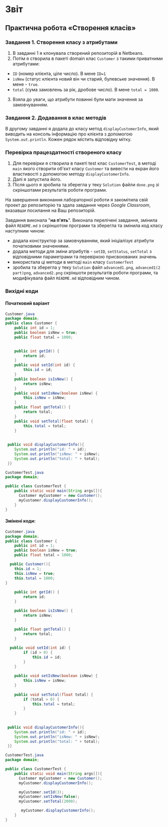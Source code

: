 # Звіт

## Практична робота «Створення класів»

### Завдання 1. Створення класу з атрибутами
 
 1. В завданні 1 я клонувала створений репозиторій в Netbeans. 
 2. Потім я створила в пакеті domain клас ````Сustomer```` з такими приватними атрибутами:
   - ````ID```` (номер клієнта, ціле число). В мене ````ID=1````
   - ````isNew```` (статус клієнта новий він чи старий, булевське значення). В мене - ````true````. 
   - ````total```` (сума замовлень за рік, дробове число). В мене ````total = 1000````. 
 3. Взяла до уваги, що атрибути повинні були мати значення за замовчуванням. 

### Завдання 2. Додавання в клас методів

В другому завданні я додала до класу метод ````displayCustomerInfo````, який виводить на консоль інформацію про клієнта з допомогою ````System.out.println````. Кожен рядок містить відповідну мітку. 

### Перевірка працездатності створеного класу
 1. Для перевірки я створила в пакеті test клас ````CustomerTest````, в методі ````main```` якого створити об'єкт класу ````Сustomer```` та вивести на екран його властивості з допомогою методу ````displayCustomerInfo````. 
 2. Далі я запустила його. 
 3. Після цього я зробила та зберегла у теку ````Solution```` файли ````done.png```` зі скріншотами результатів роботи програми. 
 
На завершення виконання лабораторної роботи я закомітила свій проект до репозиторію та здала завдання через *Google Classroom*, вказавши посилання на Ваш репозиторій.

Завдання виконала "**на п'ять**". Виконала перелічені завдання, змінила файл ````README.md```` з скріншотом програми та зберегла та змінила код класу наступним чином:
- додала конструктор за замовчуванням, який ініціалізує атрибути початковими значеннями. 
- додала методи для зміни атрибутів - ````setID````, ````setStatus````, ````setTotal```` з відповідними параметрами та перевіркою присвоюваних значень
- використала ці методи в методі ````main```` класу ````CustomerTest````
- зробила та зберегла у теку ````Solution```` файл ````advanced1.png````, ````advanced1(2 part)png````, ````advanced2.png```` скріншоти результатів роботи програми, та модифікувала файл ````README.md```` відповідним чином.
 
### Вихідні коди

#### Початковий варіант

````java
Customer.java
package domain;
public class Customer {
    public int id = 1;
    public boolean isNew = true;
    public float total = 1000;

  
    public int getId() {
        return id;
    }
    public void setId(int id) {
        this.id = id;
    }
    public boolean isIsNew() {
        return isNew;
    }
    public void setIsNew(boolean isNew) {
        this.isNew = isNew;
    }
    public float getTotal() {
        return total;
    }
    public void setTotal(float total) {
        this.total = total;
    }
    
    
 public void displayCustomerInfo(){
    System.out.println("id: " + id);
    System.out.println("isNew: " + isNew);
    System.out.println("total: " + total);
 }}
````

````java
CustomerTest.java
package domain;

public class CustomerTest {
    public static void main(String args[]){
      Customer myCustomer = new Customer();
      myCustomer.displayCustomerInfo();
    }
}
````

#### Змінені коди:

```` java
Customer.java
package domain;
public class Customer {
    public int id = 1;
    public boolean isNew = true;
    public float total = 1000;

  public Customer(){
    this.id = 1;
    this.isNew = true;
    this.total = 1000;
}
  
    public int getId() {
        return id;
    }

    public boolean isIsNew() {
        return isNew;
    }
  
    public float getTotal() {
        return total;
    }

  public void setId(int id) {
        if (id > 0) {
            this.id = id;
        }
    }
  
    public void setIsNew(boolean isNew) {
        this.isNew = isNew;
    }
  
    public void setTotal(float total) {
        if (total > 0) {
            this.total = total;
        }
    }
    
    
 public void displayCustomerInfo(){
    System.out.println("id: " + id);
    System.out.println("isNew: " + isNew);
    System.out.println("total: " + total);
 }}
 ````

````java
CustomerTest.java
package domain;

public class CustomerTest {
    public static void main(String args[]){
      Customer myCustomer = new Customer();
      myCustomer.displayCustomerInfo();

      myCustomer.setId(3);
      myCustomer.setIsNew(false);
      myCustomer.setTotal(2000);

       myCustomer.displayCustomerInfo();
    }
}
````
